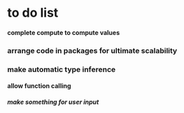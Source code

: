 # to do list
#### complete compute to compute values
### arrange code in packages for ultimate scalability
### make automatic type inference
#### allow function calling 
##### make something for user input
